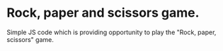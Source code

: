 # Rock, paper and scissors game.
Simple JS code which is providing opportunity to play the "Rock, paper, scissors" game.

